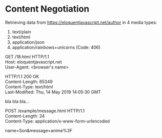 # Content Negotiation
Retrieving data from https://eloquentjavascript.net/author in 4 media types:

1. text/plain
1. text/html
1. application/json
1. application/rainbows+unicorns (Code: 406)


GET /18.html HTTP/1.1 <br />
Host: eloquentjavascript.net <br />
User-Agent: <browser's name>

HTTP/1.1 200 OK <br />
Content-Length: 65349 <br />
Content-Type: text/html <br />
Last-Modified: Thu, 14 May 2019 14:05:30 GMT

<!doctype HTML>
bla bla bla...

POST /example/message.html HTTP/1.1 <br />
Content-Length: 24  <br />
Content-Type: application/x-www-form-urlencoded

name=Son&message=anime%3F
